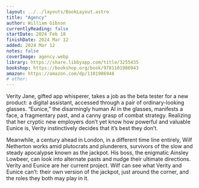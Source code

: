 ```yaml
---
layout: ../../layouts/BookLayout.astro
title: "Agency"
author: William Gibson
currentlyReading: false
startDate: 2024 Feb 18
finishDate: 2024 Mar 12
added: 2024 Mar 12
notes: false
coverImage: agency.webp
library: https://share.libbyapp.com/title/3255435
bookshop: https://bookshop.org/book/9781101986943
amazon: https://amazon.com/dp/1101986948
# other: 
---
```


Verity Jane, gifted app whisperer, takes a job as the beta tester for a new product: a digital assistant, accessed through a pair of ordinary-looking glasses. “Eunice,” the disarmingly human AI in the glasses, manifests a face, a fragmentary past, and a canny grasp of combat strategy. Realizing that her cryptic new employers don’t yet know how powerful and valuable Eunice is, Verity instinctively decides that it’s best they don’t.  

Meanwhile, a century ahead in London, in a different time line entirely, Wilf Netherton works amid plutocrats and plunderers, survivors of the slow and steady apocalypse known as the jackpot. His boss, the enigmatic Ainsley Lowbeer, can look into alternate pasts and nudge their ultimate directions. Verity and Eunice are her current project. Wilf can see what Verity and Eunice can’t: their own version of the jackpot, just around the corner, and the roles they both may play in it.  
